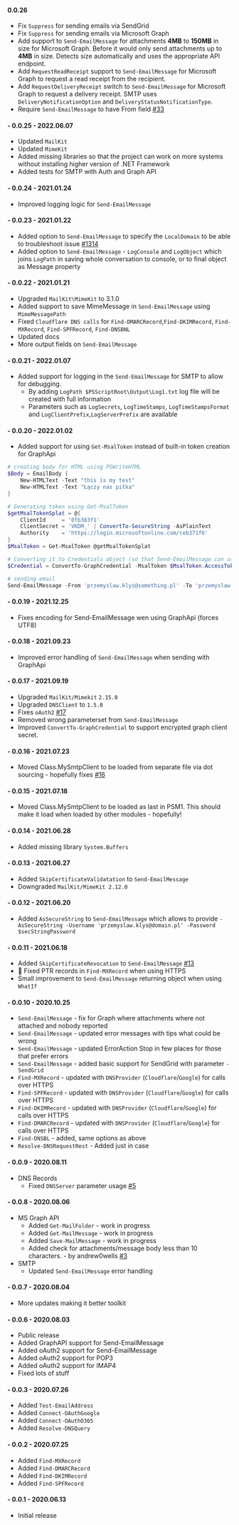 ﻿#### 0.0.26
- Fix `Suppress` for sending emails via SendGrid
- Fix `Suppress` for sending emails via Microsoft Graph
- Add support to `Send-EmailMessage` for attachments **4MB** to **150MB** in size for Microsoft Graph. Before it would only send attachments up to **4MB** in size. Detects size automatically and uses the appropriate API endpoint.
- Add `RequestReadReceipt` support to `Send-EmailMessage` for Microsoft Graph to request a read receipt from the recipient.
- Add `RequestDeliveryReceipt` switch to `Send-EmailMessage` for Microsoft Graph to request a delivery receipt. SMTP uses `DeliveryNotificationOption` and `DeliveryStatusNotificationType`.
- Require `Send-EmailMessage` to have From field [#33](https://github.com/EvotecIT/Mailozaurr/issues/33)

#### - 0.0.25 - 2022.06.07
- Updated `MailKit`
- Updated `MimeKit`
- Added missing libraries so that the project can work on more systems without installing higher version of .NET Framework
- Added tests for SMTP with Auth and Graph API

#### - 0.0.24 - 2021.01.24
  - Improved logging logic for `Send-EmailMessage`
#### - 0.0.23 - 2021.01.22
  - Added option to `Send-EmailMessage` to specify the `LocalDomain` to be able to troubleshoot issue [#1314](https://github.com/jstedfast/MailKit/issues/1314)
  - Added option to `Send-EmailMessage` - `LogConsole` and `LogObject` which joins `LogPath` in saving whole conversation to console, or to final object as Message property

#### - 0.0.22 - 2021.01.21
  - Upgraded `MailKit\MimeKit` to 3.1.0
  - Added support to save MimeMessage in `Send-EmailMessage` using `MimeMessagePath`
  - Fixed `Cloudflare DNS calls` for `Find-DMARCRecord`,`Find-DKIMRecord`, `Find-MXRecord`, `Find-SPFRecord`, `Find-DNSBNL`
  - Updated docs
  - More output fields on `Send-EmailMessage`

#### - 0.0.21 - 2022.01.07
  - Added support for logging in the `Send-EmailMessage` for SMTP to allow for debugging.
    - By adding `LogPath $PSScriptRoot\Output\Log1.txt` log file will be created with full information
    - Parameters such as `LogSecrets`, `LogTimeStamps`, `LogTimeStampsFormat` and `LogClientPrefix`,`LogServerPrefix` are available
#### - 0.0.20 - 2022.01.02
  - Added support for using `Get-MsalToken` instead of built-in token creation for GraphApi

```powershell
# creating body for HTML using PSWriteHTML
$Body = EmailBody {
    New-HTMLText -Text "this is my test"
    New-HTMLText -Text "Łączy nas piłka"
}

# Generating token using Get-MsalToken
$getMsalTokenSplat = @{
    ClientId     = '0fb383f1'
    ClientSecret = 'VKDM_' | ConvertTo-SecureString -AsPlainText
    Authority    = 'https://login.microsoftonline.com/ceb371f6'
}
$MsalToken = Get-MsalToken @getMsalTokenSplat

# Converting it to Credentials object (so that Send-EmailMessage can use it)
$Credential = ConvertTo-GraphCredential -MsalToken $MsalToken.AccessToken

# sending email
Send-EmailMessage -From 'przemyslaw.klys@something.pl' -To 'przemyslaw.klys@something.else' -Credential $Credential -HTML $Body -Subject 'This is another test email 2' -Graph -Verbose -Priority Low -DoNotSaveToSentItems
```

#### - 0.0.19 - 2021.12.25
  - Fixes encoding for Send-EmailMessage wen using GraphApi (forces UTF8)
#### - 0.0.18 - 2021.09.23
  - Improved error handling of `Send-EmailMessage` when sending with GraphApi
#### - 0.0.17 - 2021.09.19
  - Upgraded `MailKit/Mimekit` `2.15.0`
  - Upgraded `DNSClient` to `1.5.0`
  - Fixes `oAuth2` [#17](https://github.com/EvotecIT/Mailozaurr/issues/17)
  - Removed wrong parameterset from `Send-EmailMessage`
  - Improved `ConvertTo-GraphCredential` to support encrypted graph client secret.
#### - 0.0.16 - 2021.07.23
  - Moved Class.MySmtpClient to be loaded from separate file via dot sourcing - hopefully fixes [#16](https://github.com/EvotecIT/Mailozaurr/issues/16)
#### - 0.0.15 - 2021.07.18
  - Moved Class.MySmtpClient to be loaded as last in PSM1. This should make it load when loaded by other modules - hopefully!
#### - 0.0.14 - 2021.06.28
  - Added missing library `System.Buffers`
#### - 0.0.13 - 2021.06.27
  - Added `SkipCertificateValidatation` to `Send-EmailMessage`
  - Downgraded `MailKit/MimeKit 2.12.0`
#### - 0.0.12 - 2021.06.20
  - Added `AsSecureString` to `Send-EmailMessage` which allows to provide `-AsSecureString -Username 'przemyslaw.klys@domain.pl' -Password $secStringPassword`
#### - 0.0.11 - 2021.06.18
  - Added `SkipCertificateRevocation` to `Send-EmailMessage` [#13](https://github.com/EvotecIT/Mailozaurr/issues/13)
  - 🐛 Fixed PTR records in `Find-MXRecord` when using HTTPS
  - Small improvement to `Send-EmailMessage` returning object when using `WhatIf`
#### - 0.0.10 - 2020.10.25
  - `Send-EmailMessage` - fix for Graph where attachments where not attached and nobody reported
  - `Send-EmailMessage` - updated error messages with tips what could be wrong
  - `Send-EmailMessage` - updated ErrorAction Stop in few places for those that prefer errors
  - `Send-EmailMessage` - added basic support for SendGrid with parameter `-SendGrid`
  - `Find-MXRecord` - updated with `DNSProvider` (`Cloudflare`/`Google`) for calls over HTTPS
  - `Find-SPFRecord` - updated with `DNSProvider` (`Cloudflare`/`Google`) for calls over HTTPS
  - `Find-DKIMRecord` - updated with `DNSProvider` (`Cloudflare`/`Google`) for calls over HTTPS
  - `Find-DMARCRecord` - updated with `DNSProvider` (`Cloudflare`/`Google`) for calls over HTTPS
  - `Find-DNSBL` - added, same options as above
  - `Resolve-DNSRequestRest` - Added just in case
#### - 0.0.9 - 2020.08.11
  - DNS Records
    - Fixed `DNSServer` parameter usage [#5](https://github.com/EvotecIT/Mailozaurr/issues/5)
#### - 0.0.8 - 2020.08.06
  - MS Graph API
    - Added `Get-MailFolder` - work in progress
    - Added `Get-MailMessage` - work in progress
    - Added `Save-MailMessage` - work in progress
    - Added check for attachments/message body less than 10 characters. - by andrew0wells [#3](https://github.com/EvotecIT/Mailozaurr/issues/3)
  - SMTP
    - Updated `Send-EmailMessage` error handling
#### - 0.0.7 - 2020.08.04
  - More updates making it better toolkit
#### - 0.0.6 - 2020.08.03
  - Public release
  - Added GraphAPI support for Send-EmailMessage
  - Added oAuth2 support for Send-EmailMessage
  - Added oAuth2 support for POP3
  - Added oAuth2 support for IMAP4
  - Fixed lots of stuff
#### - 0.0.3 - 2020.07.26
  - Added `Test-EmailAddress`
  - Added `Connect-OAuthGoogle`
  - Added `Connect-OAuthO365`
  - Added `Resolve-DNSQuery`
#### - 0.0.2 - 2020.07.25
  - Added `Find-MXRecord`
  - Added `Find-DMARCRecord`
  - Added `Find-DKIMRecord`
  - Added `Find-SPFRecord`
#### - 0.0.1 - 2020.06.13
  - Initial release
